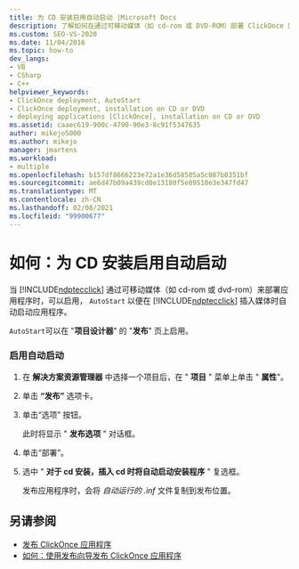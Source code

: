 ```yaml
---
title: 为 CD 安装启用自动启动 |Microsoft Docs
description: 了解如何在通过可移动媒体（如 cd-rom 或 DVD-ROM）部署 ClickOnce 应用程序时启用自动启动。
ms.custom: SEO-VS-2020
ms.date: 11/04/2016
ms.topic: how-to
dev_langs:
- VB
- CSharp
- C++
helpviewer_keywords:
- ClickOnce deployment, AutoStart
- ClickOnce deployment, installation on CD or DVD
- deploying applications [ClickOnce], installation on CD or DVD
ms.assetid: caaec619-900c-4790-90e3-8c91f5347635
author: mikejo5000
ms.author: mikejo
manager: jmartens
ms.workload:
- multiple
ms.openlocfilehash: b157df8666223e72a1e36d58505a5c087b0351bf
ms.sourcegitcommit: ae6d47b09a439cd0e13180f5e89510e3e347fd47
ms.translationtype: MT
ms.contentlocale: zh-CN
ms.lasthandoff: 02/08/2021
ms.locfileid: "99900677"
---
```

# <a name="how-to-enable-autostart-for-cd-installations"></a>如何：为 CD 安装启用自动启动
当 [!INCLUDE[ndptecclick](../deployment/includes/ndptecclick_md.md)] 通过可移动媒体（如 cd-rom 或 dvd-rom）来部署应用程序时，可以启用， `AutoStart` 以便在 [!INCLUDE[ndptecclick](../deployment/includes/ndptecclick_md.md)] 插入媒体时自动启动应用程序。

 `AutoStart`可以在 "**项目设计器**" 的 "**发布**" 页上启用。

### <a name="to-enable-autostart"></a>启用自动启动

1. 在 **解决方案资源管理器** 中选择一个项目后，在 " **项目** " 菜单上单击 " **属性**"。

2. 单击 **“发布”** 选项卡。

3. 单击“选项”  按钮。

     此时将显示 " **发布选项** " 对话框。

4. 单击“部署”。

5. 选中 " **对于 cd 安装，插入 cd 时将自动启动安装程序** " 复选框。

     发布应用程序时，会将 *自动运行的 .inf* 文件复制到发布位置。

## <a name="see-also"></a>另请参阅
- [发布 ClickOnce 应用程序](../deployment/publishing-clickonce-applications.md)
- [如何：使用发布向导发布 ClickOnce 应用程序](../deployment/how-to-publish-a-clickonce-application-using-the-publish-wizard.md)